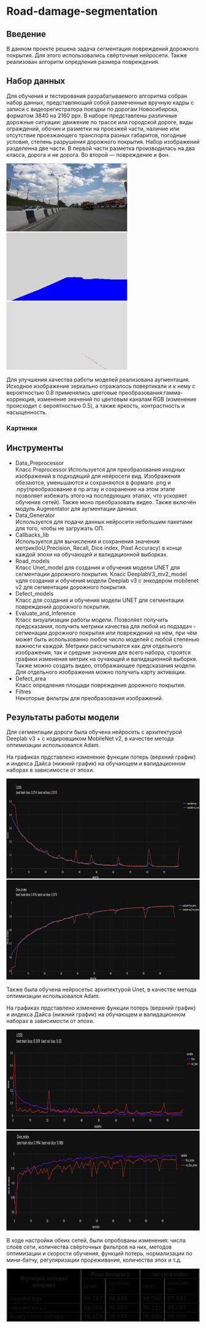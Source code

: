 # Road-damage-segmentation

<h2>Введение</h2>

В данном проекте решена задача сегментация повреждений дорожного покрытия. Для этого использовались свёрточные нейросети. 
Также реализован алгоритм опредления размера повреждения.


<h2>Набор данных</h2>
 

Для обучения и тестирования разрабатываемого алгоритма собран
набор данных, представляющий собой размеченные вручную кадры с записи с видеорегистратора поездки по дорогам
Новосибирска, форматом 3840 на 2160 ppx. В наборе представлены различные дорожные ситуации: движение по трассе или городской дороге, виды
ограждений, обочин и разметки на проезжей части, наличие или отсутствие проезжающего транспорта разных габаритов, погодные условия, степень
разрушения дорожного покрытия. Набор изображений разделенна две части. В первой части разметка производилась на два класса, дорога и не
дорога. Во второй — повреждение и фон.

<p>
  <img src="https://github.com/Alinasas/Road-damage-segmentation/blob/master/readme_images/l_img11241.png" width="315" height="177" title="road">
  <img src="https://github.com/Alinasas/Road-damage-segmentation/blob/master/readme_images/l_road_mask_img11241.png" width="315" height="177" title="road_mask">
  <img src="https://github.com/Alinasas/Road-damage-segmentation/blob/master/readme_images/l_defect_mask_img11241.png" width="315" height="177" title="efect_mask">
</p>

Для улучшения качества работы моделей реализована аугментация. Исходное изображение зеркально отражалось повертикали и к нему с вероятностью 0.8 применялись цветовые преобразования:гамма-коррекция, изменение значений по цветовым каналам RGB (изменение происходит с вероятностью 0.5), а также яркость, контрастность
и насыщенность.

<h3>Картинки</h3>

<h2>Инструменты</h2>

<ul>
  <li>Data_Preprocessor</li>
  Класс Preprocessor Используется для преобразования иходных изображений в подходящий для нейросети вид. Изображения обезаются, уменьшаются и сохраняются в формате .png и .npy(преобразование в np.array и сохранение на этом этапе позволяет избежать этого на последующих этапах, что ускоряет обучение сетей). Также моно преобразовать видео. 
  Также включён модуль Augmentator для аугментации данных.
  <li>Data_Generator</li>
  Используется для подачи данных нейросети небольшим пакетами для того, чтобы не загружать ОП.
  <li>Callbacks_lib</li>
  Используется для вычисления и сохранения значения метрик(IoU,Precision, Recall, Dice index, Pixel Accuracy)
  в конце каждой эпохи на обучающей и валидационной выборках.
  <li>Road_models</li>
  Класс Unet_model для создания и обучения модели UNET для сегментации дорожного покрытия.
  Класс DeeplabV3_mv2_model vдля создания и обучения модели Deeplab v3 с энкодером mobilenet v2 для сегментации дорожного покрытия.
  <li>Defect_models</li>
  Класс для создания и обучения модели UNET для сегментации повреждений дорожного покрытия.
  <li>Evaluate_and_Inference</li>
  Класс визуализации работы модели. Позволяет получить предсказания,
  получить метрики качества для любой из подзадач - сегменации дорожного покрытия или повреждений на нём,
  при чём может быть использованно любое число моделей с любой степенью важности каждой. Метрики рассчитыватся
  как для отдельного изображения, так и средние значения для всего набора,
  строятся графики изменения метрик на оучающей и валидационной выборке.
  Также можно создать видео, отображающее предсказания модели.
  Для отдельного изображения можно получить карту активации.
  <li>Defect_area</li>
  Класс опредления площади повреждения дорожного покрытия.
 <li>Filtres</li>
 Некоторые фильтры для преобразования изображений.
</ul>

<h2>Результаты работы модели</h2>

<p>Для сегментации дороги была обучена нейросеть с архитектурой Deeplab v3 + с кодировщиком MobileNet v2, в качестве метода оптимизации использовался Adam.</p>
<p>На графиках прдставлено изменение функции потерь (верхний график) и индекса Дайса (нижний график) на обучающем и валидационном наборах в зависимости от эпохи.</p>

<p>
 <img src="https://github.com/Alinasas/Road-damage-segmentation/blob/master/readme_images/loss.png" height="260" width="800" title="dice">
 <img src="https://github.com/Alinasas/Road-damage-segmentation/blob/master/readme_images/dice.png" height="260" width="800" title="dice">
</p>

Также была обучена нейросетьс архитектурой Unet, в качестве метода оптимизации использовался Adam.
<p>На графиках прдставлено изменение функции потерь (верхний график) и индекса Дайса (нижний график) на обучающем и валидационном наборах в зависимости от эпохи.</p>

<p>
 <img src="https://github.com/Alinasas/Road-damage-segmentation/blob/master/readme_images/loss_unet1.png" height="260" width="800" title="dice">
 <img src="https://github.com/Alinasas/Road-damage-segmentation/blob/master/readme_images/dice_unet1.png" height="260" width="800" title="dice">
</p>

В ходе настройки обеих сетей, были опробованы изменения: числа слоёв сети, количества свёрточных фильтров на них, методов оптимизации и скорости обучения, функций потерь, нормализации по мини-батчу, регуляризации прореживания, количества эпох и т.д.

<table border="1" width="100%" cellpadding="5" bgcolor="black" cols = 5>
   <tr>
    <th rowspan="2">Функция потерь/метрика</th>
    <th colspan="2">Pixel Accuracy</th>
    <th colspan="2">Jaccard index</th>
   </tr>
   <tr>
    <td>Unet</td>
    <td>Deeplab v3</td>
    <td>Unet</td>
    <td>Deeplab v3</td>
  </tr>
 <tr>
    <td>Jaccard loss</td>
    <td>98.187</td>
    <td>98.489</td>
    <td>96.066</td>
    <td>97.993</td>
  </tr>
 <tr>
    <td>Jaccard loss 2</td>
    <td>98.194</td>
    <td>98.993</td>
    <td>96.112</td>
    <td>98.085</td>
  </tr>
 <tr>
    <td>Binary cross-entropy</td>
    <td>98.458</td>
    <td>98.937</td>
    <td>96.689</td>
    <td>98.006</td>
  </tr>
 </table>


